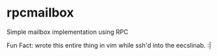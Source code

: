# rpcmailbox
Simple mailbox implementation using RPC


Fun Fact: wrote this entire thing in vim while ssh'd into the eecslinab. :|
